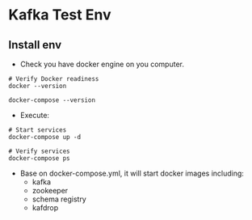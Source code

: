 # Kafka Test Env

## Install env

- Check you have docker engine on you computer.

```=shell
# Verify Docker readiness
docker --version

docker-compose --version
```

- Execute:

```=shell
# Start services
docker-compose up -d

# Verify services
docker-compose ps
```

- Base on docker-compose.yml, it will start docker images including:
  - kafka
  - zookeeper
  - schema registry
  - kafdrop

